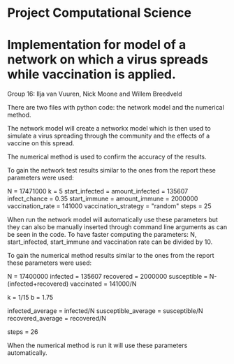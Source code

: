 # Project Computational Science
# Implementation for model of a network on which a virus spreads while vaccination is applied.

Group 16:
Ilja van Vuuren, Nick Moone and Willem Breedveld

There are two files with python code: the network model and the numerical method. 

The network model will create a networkx model which is then used to simulate a virus spreading through the community and the effects of a vaccine on this spread.

The numerical method is used to confirm the accuracy of the results.

To gain the network test results similar to the ones from the report these parameters were used:

N = 17471000
k = 5
start_infected = amount_infected = 135607
infect_chance = 0.35
start_immune = amount_immune = 2000000
vaccination_rate = 141000
vaccination_strategy = "random"
steps = 25

When run the network model will automatically use these parameters but they can also be manually inserted through command line arguments as can be seen in the code.
To have faster computing the parameters: N, start_infected, start_immune and vaccination rate can be divided by 10.

To gain the numerical method results similar to the ones from the report these parameters were used:

N = 17400000
infected = 135607
recovered = 2000000
susceptible = N-(infected+recovered)
vaccinated = 141000/N

k = 1/15
b = 1.75

infected_average = infected/N
susceptible_average = susceptible/N
recovered_average = recovered/N

steps = 26

When the numerical method is run it will use these parameters automatically.
